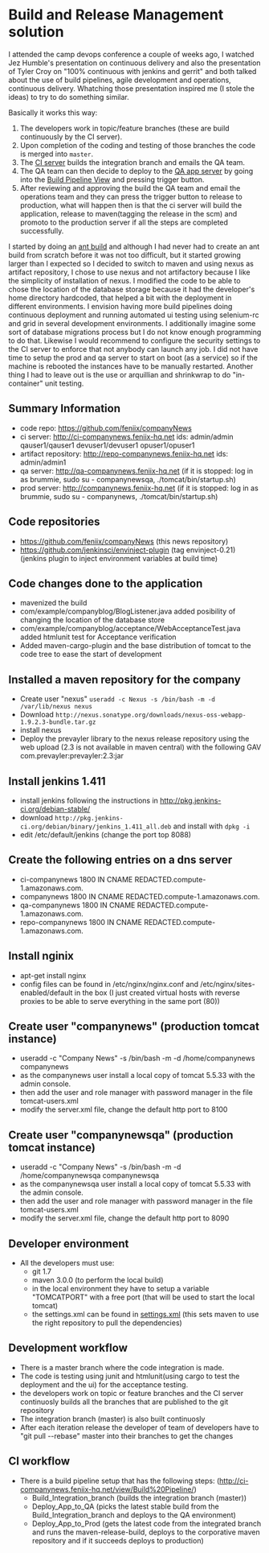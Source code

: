 Build and Release Management solution
=====================================

I attended the camp devops conference a couple of weeks ago, I watched Jez Humble's presentation on continuous delivery 
and also the presentation of Tyler Croy on "100% continuous with jenkins and gerrit" and both talked about the use of build 
pipelines, agile development and operations, continuous delivery.
Whatching those presentation inspired me (I stole the ideas) to try to do something similar.

Basically it works this way:

1. The developers work in topic/feature branches (these are build continuously by the CI server).
2. Upon completion of the coding and testing of those branches the code is merged into `master`.
3. The [CI server](http://ci-companynews.feniix-hq.net) builds the integration branch and emails the QA team.
4. The QA team can then decide to deploy to the [QA app server](http://qa-companynews.feniix-hq.net) by going into the [Build Pipeline View](http://ci-companynews.feniix-hq.net/view/Build_Pipeline/) and pressing trigger button.
5. After reviewing and approving the build the QA team and email the operations team and they can press the trigger button to release to production, what will happen then is that the ci server will build the application, release to maven(tagging the release in the scm) and promoto to the production server if all the steps are completed successfully.

I started by doing an [ant build](https://github.com/feniix/companyNews/tree/antbuild) and although I had never had to create an ant build from scratch before it was not too difficult, but it started growing larger than I expected so I decided to switch to maven and using nexus as artifact repository, I chose to use nexus and not artifactory because I like the simplicity of installation of nexus.
I modified the code to be able to chose the location of the database storage because it had the developer's home directory hardcoded, that helped a bit with the deployment in different environments.
I envision having more build pipelines doing continuous deployment and running automated ui testing using selenium-rc and grid in several development environments. I additionally imagine some sort of database migrations process but I do not know enough programming to do that. Likewise I would recommend to configure the security settings to the CI server to enforce that not anybody can launch any job.
I did not have time to setup the prod and qa server to start on boot (as a service) so if the machine is rebooted the instances have to be manually restarted.
Another thing I had to leave out is the use or arquillian and shrinkwrap to do "in-container" unit testing. 


Summary Information
-------------------
* code repo: https://github.com/feniix/companyNews 
* ci server: http://ci-companynews.feniix-hq.net ids: admin/admin qauser1/qauser1 devuser1/devuser1 opuser1/opuser1
* artifact repository: http://repo-companynews.feniix-hq.net ids: admin/admin1
* qa server: http://qa-companynews.feniix-hq.net (if it is stopped: log in as brummie, sudo su - companynewsqa, ./tomcat/bin/startup.sh)
* prod server: http://companynews.feniix-hq.net (if it is stopped: log in as brummie, sudo su - companynews, ./tomcat/bin/startup.sh)



Code repositories
-----------------
* https://github.com/feniix/companyNews (this news repository)
* https://github.com/jenkinsci/envinject-plugin  (tag envinject-0.21) (jenkins plugin to 
    inject environment variables at build time)


Code changes done to the application
------------------------------------
* mavenized the build
* com/example/companyblog/BlogListener.java added posibility of changing the location of the database store
* com/example/companyblog/acceptance/WebAcceptanceTest.java added htmlunit test for Acceptance verification
* Added maven-cargo-plugin and the base distribution of tomcat to the code tree to ease the start of development


Installed a maven repository for the company
--------------------------------------------
* Create user "nexus" `useradd -c Nexus -s /bin/bash -m -d /var/lib/nexus nexus`
* Download `http://nexus.sonatype.org/downloads/nexus-oss-webapp-1.9.2.3-bundle.tar.gz`
* install nexus
* Deploy the prevayler library to the nexus release repository using the web upload 
    (2.3 is not available in maven central) with the following GAV com.prevayler:prevayler:2.3:jar
 
Install jenkins 1.411
---------------------
* install jenkins following the instructions in http://pkg.jenkins-ci.org/debian-stable/
* download `http://pkg.jenkins-ci.org/debian/binary/jenkins_1.411_all.deb` and install with `dpkg -i`
* edit /etc/default/jenkins (change the port top 8088)


Create the following entries on a dns server
--------------------------------------------
* ci-companynews 1800 IN CNAME REDACTED.compute-1.amazonaws.com.
* companynews 1800 IN CNAME REDACTED.compute-1.amazonaws.com.
* qa-companynews 1800 IN CNAME REDACTED.compute-1.amazonaws.com.
* repo-companynews 1800 IN CNAME REDACTED.compute-1.amazonaws.com.

Install nginix
--------------
* apt-get install nginx
* config files can be found in /etc/nginx/nginx.conf and /etc/nginx/sites-enabled/default in the box 
    (I just created virtual hosts with reverse proxies to be able to serve everything in the same port (80))

Create user "companynews" (production tomcat instance)
------------------------------------------------------
* useradd -c "Company News" -s /bin/bash -m -d /home/companynews companynews
* as the companynews user install a local copy of tomcat 5.5.33 with the admin console.
* then add the user and role manager with password manager in the file tomcat-users.xml
* modify the server.xml file, change the default http port to 8100

Create user "companynewsqa" (production tomcat instance)
-------------------------------------------------------
* useradd -c "Company News" -s /bin/bash -m -d /home/companynewsqa companynewsqa
* as the companynewsqa user install a local copy of tomcat 5.5.33 with the admin console.
* then add the user and role manager with password manager in the file tomcat-users.xml
* modify the server.xml file, change the default http port to 8090

Developer environment
---------------------
* All the developers must use:
    * git 1.7
    * maven 3.0.0 (to perform the local build)
    * in the local environment they have to setup a variable "TOMCATPORT" with a free port (that will be used to start the local 
     tomcat)
    * the settings.xml can be found in [settings.xml](https://github.com/feniix/companyNews/blob/master/developer-env/settings.xml) (this sets maven to use the right repository 
     to pull the dependencies)

Development workflow
--------------------
* There is a master branch where the code integration is made.
* The code is testing using junit and htmlunit(using cargo to test the deployment and the ui) for the acceptance testing.
* the developers work on topic or feature branches and the CI server continuosly builds all the branches
    that are published to the git repository
* The integration branch (master) is also built continuosly
* After each iteration release the developer of team of developers have to "git pull --rebase" master into their branches to
    get the changes


CI workflow
-----------
* There is a build pipeline setup that has the following steps: (http://ci-companynews.feniix-hq.net/view/Build%20Pipeline/)
    * Build_Integration_branch (builds the integration branch (master))
    * Deploy_App_to_QA (picks the latest stable build from the Build_Integration_branch and deploys to the QA environment)
    * Deploy_App_to_Prod (gets the latest code from the integrated branch and runs the maven-release-build, 
      deploys to the corporative maven repository and if it succeeds deploys to production)

